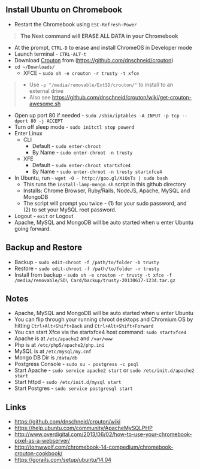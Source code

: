 ## Install Ubuntu on Chromebook

- Restart the Chromebook using `ESC-Refresh-Power`

> **The Next command will ERASE ALL DATA in your Chromebook**

- At the prompt, `CTRL-D` to erase and install ChromeOS in Developer mode
- Launch terminal - `CTRL-ALT-t`
- Download [Crouton](http://goo.gl/fd3zc) from (https://github.com/dnschneid/crouton)
- `cd ~/Downloads/`
  - XFCE - `sudo sh -e crouton -r trusty -t xfce`

> - Use `-p "/media/removable/ExtSD/crouton/"` to install to an external drive
> - Also see https://github.com/dnschneid/crouton/wiki/get-crouton-awesome.sh

- Open up port 80 if needed - `sudo /sbin/iptables -A INPUT -p tcp --dport 80 -j ACCEPT`
- Turn off sleep mode - `sudo initctl stop powerd`
- Enter Linux 
  - CLI
    - Default - `sudo enter-chroot`
    - By Name - `sudo enter-chroot -n trusty`
  - XFE
    - Default - `sudo enter-chroot startxfce4`
    - By Name - `sudo enter-chroot -n trusty startxfce4`
- In Ubuntu, run - `wget -O - http://goo.gl/XiQsTs | sudo bash`
  - This runs the `install-lamp-mongo.sh` script in this github directory
  - Installs: Chrome Browser, Ruby/Rails, NodeJS, Apache, MySQL and MongoDB
  - The script will prompt you twice - (1) for your sudo password, and (2) to set your MySQL root password.
- Logout - `exit` or Logout
- Apache, MySQL and MongoDB will be auto started when u enter Ubuntu going forward.

## Backup and Restore

- Backup - `sudo edit-chroot -f /path/to/folder -b trusty`
- Restore - `sudo edit-chroot -f /path/to/folder -r trusty`
- Install from backup - `sudo sh -e crouton -r trusty -t xfce -f /media/removable/SD\ Card/backup/trusty-20130617-1234.tar.gz`

## Notes

- Apache, MySQL and MongoDB will be auto started when u enter Ubuntu
- You can flip through your running chroot desktops and Chromium OS by hitting `Ctrl+Alt+Shift+Back` and `Ctrl+Alt+Shift+Forward`
- You can start Xfce via the startxfce4 host command: `sudo startxfce4`
- Apache is at `/etc/apache2` and `/var/www`
- Php is at `/etc/php5/apache2/php.ini`
- MySQL is at `/etc/mysql/my.cnf`
- Mongo DB Dir is `/data/db`
- Postgress Console - `sudo su - postgress -c psql`
- Start Apache - `sudo service apache2 start` or `sudo /etc/init.d/apache2 start`
- Start httpd - `sudo /etc/init.d/mysql start`
- Start Postgres - `sudo service postgresql start`

## Links

- https://github.com/dnschneid/crouton/wiki
- https://help.ubuntu.com/community/ApacheMySQLPHP
- http://www.overdigital.com/2013/06/02/how-to-use-your-chromebook-pixel-as-a-webserver/
- http://tomwwolf.com/chromebook-14-compedium/chromebook-crouton-cookbook/
- https://gorails.com/setup/ubuntu/14.04
